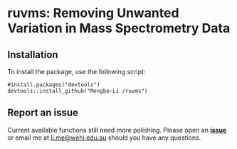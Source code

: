 # ruvms: Removing Unwanted Variation in Mass Spectrometry Data


## Installation
To install the package, use the following script:

```
#install.packages("devtools")
devtools::install_github("Mengbo-Li /ruvms")
```

## Report an issue

Current available functions still need more polishing. Please open an [**issue**](https://github.com/Mengbo-Li/ruvms/issues) or email me at
li.me@wehi.edu.au should you have any questions. 
